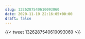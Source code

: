 ```yaml
---
slug: 1326287540610093060
date: 2020-11-10 22:16:05+00:00
draft: false
---
```


{{< tweet 1326287540610093060 >}}
